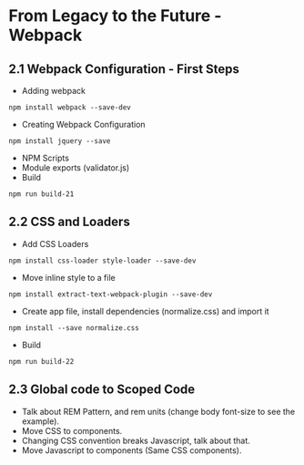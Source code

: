 # From Legacy to the Future - Webpack

## 2.1 Webpack Configuration - First Steps

- Adding webpack
```
npm install webpack --save-dev
```
- Creating Webpack Configuration
```
npm install jquery --save
```
- NPM Scripts
- Module exports (validator.js)
- Build
```
npm run build-21
```

## 2.2 CSS and Loaders

- Add CSS Loaders
```
npm install css-loader style-loader --save-dev
```
- Move inline style to a file
```
npm install extract-text-webpack-plugin --save-dev
```
- Create app file, install dependencies (normalize.css) and import it
```
npm install --save normalize.css
```
- Build
```
npm run build-22
```
## 2.3 Global code to Scoped Code
- Talk about REM Pattern, and rem units (change body font-size to see the example).
- Move CSS to components.
- Changing CSS convention breaks Javascript, talk about that.
- Move Javascript to components (Same CSS components).